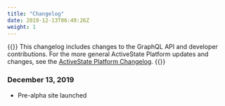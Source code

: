 ```yaml
---
title: "Changelog"
date: 2019-12-13T06:49:26Z
weight: 1
---
```


{{<info title="Platform Changelog">}}
This changelog includes changes to the GraphQL API and developer contributions. For the more general ActiveState Platform updates and changes, see the [ActiveState Platform Changelog](http://docs.activestate.com/platform/changes/).
{{</info>}}


### December 13, 2019

* Pre-alpha site launched
